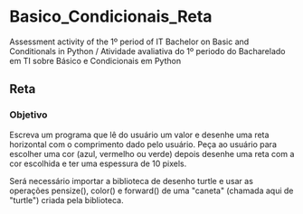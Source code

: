 # Basico_Condicionais_Reta
Assessment activity of the 1º period of IT Bachelor on Basic and Conditionals in Python / Atividade avaliativa do 1º periodo do Bacharelado em TI sobre Básico e Condicionais em Python

## Reta

### Objetivo
Escreva um programa que lê do usuário um valor e desenhe uma reta horizontal com o comprimento dado pelo usuário. Peça ao usuário para escolher uma cor (azul, vermelho ou verde) depois desenhe uma reta com a cor escolhida e ter uma espessura de 10 pixels.

Será necessário importar a biblioteca de desenho turtle e usar as operações pensize(), color() e forward() de uma "caneta" (chamada aqui de "turtle") criada pela biblioteca.
